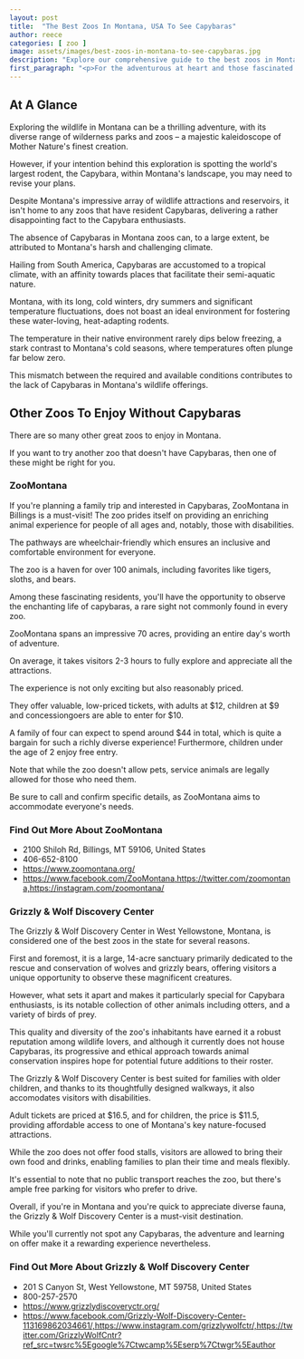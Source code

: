 ```yaml
---
layout: post
title:  "The Best Zoos In Montana, USA To See Capybaras"
author: reece
categories: [ zoo ]
image: assets/images/best-zoos-in-montana-to-see-capybaras.jpg
description: "Explore our comprehensive guide to the best zoos in Montana for Capybara sightings. Discover where you can observe these fascinating creatures up close, learn about their habits, and maybe even get a chance to interact with them. Rated by animal enthusiasts and experts, get ready to plan your next adventure in Montana's finest animal parks."
first_paragraph: "<p>For the adventurous at heart and those fascinated by the allure of exotic creatures, Montana provides an incredible opportunity to witness the captivating charm of the world's largest rodent, the Capybara.</p><p>Finding these enormous yet adorable creatures can be a daunting task - that's why we've prepared a guide to alleviate that difficulty.</p><p>Welcome to our next adventure as we guide you through the lush enclosures and wildlife parks of Montana that serve as a humble abode for these fascinating creatures.</p><p>Whether you're a seasoned animal enthusiast or simply on a quest to learn about these intriguing rodents, our list of the best zoos in Montana for spotting Capybaras will prove to be an invaluable guide!</p>"
---
```


<div class="overview" markdown="1">
  
## At A Glance 

Exploring the wildlife in Montana can be a thrilling adventure, with its diverse range of wilderness parks and zoos – a majestic kaleidoscope of Mother Nature's finest creation. 

However, if your intention behind this exploration is spotting the world's largest rodent, the Capybara, within Montana's landscape, you may need to revise your plans. 

Despite Montana's impressive array of wildlife attractions and reservoirs, it isn't home to any zoos that have resident Capybaras, delivering a rather disappointing fact to the Capybara enthusiasts.

The absence of Capybaras in Montana zoos can, to a large extent, be attributed to Montana's harsh and challenging climate. 

Hailing from South America, Capybaras are accustomed to a tropical climate, with an affinity towards places that facilitate their semi-aquatic nature. 

Montana, with its long, cold winters, dry summers and significant temperature fluctuations, does not boast an ideal environment for fostering these water-loving, heat-adapting rodents. 

The temperature in their native environment rarely dips below freezing, a stark contrast to Montana's cold seasons, where temperatures often plunge far below zero. 

This mismatch between the required and available conditions contributes to the lack of Capybaras in Montana's wildlife offerings.

</div>

## Other Zoos To Enjoy Without Capybaras

There are so many other great zoos to enjoy in Montana. 

If you want to try another zoo that doesn't have Capybaras, then one of these might be right for you.

### ZooMontana

If you're planning a family trip and interested in Capybaras, ZooMontana in Billings is a must-visit! The zoo prides itself on providing an enriching animal experience for people of all ages and, notably, those with disabilities. 

The pathways are wheelchair-friendly which ensures an inclusive and comfortable environment for everyone. 

The zoo is a haven for over 100 animals, including favorites like tigers, sloths, and bears. 

Among these fascinating residents, you'll have the opportunity to observe the enchanting life of capybaras, a rare sight not commonly found in every zoo.

ZooMontana spans an impressive 70 acres, providing an entire day's worth of adventure. 

On average, it takes visitors 2-3 hours to fully explore and appreciate all the attractions. 

The experience is not only exciting but also reasonably priced. 

They offer valuable, low-priced tickets, with adults at $12, children at $9 and concessiongoers are able to enter for $10. 

A family of four can expect to spend around $44 in total, which is quite a bargain for such a richly diverse experience! Furthermore, children under the age of 2 enjoy free entry. 

Note that while the zoo doesn't allow pets, service animals are legally allowed for those who need them. 

Be sure to call and confirm specific details, as ZooMontana aims to accommodate everyone's needs.

<div class="find-out-more" markdown="1">

### Find Out More About ZooMontana

- 2100 Shiloh Rd, Billings, MT 59106, United States
- 406-652-8100
- https://www.zoomontana.org/
- https://www.facebook.com/ZooMontana,https://twitter.com/zoomontana,https://instagram.com/zoomontana/


</div>




### Grizzly & Wolf Discovery Center

The Grizzly & Wolf Discovery Center in West Yellowstone, Montana, is considered one of the best zoos in the state for several reasons. 

First and foremost, it is a large, 14-acre sanctuary primarily dedicated to the rescue and conservation of wolves and grizzly bears, offering visitors a unique opportunity to observe these magnificent creatures. 

However, what sets it apart and makes it particularly special for Capybara enthusiasts, is its notable collection of other animals including otters, and a variety of birds of prey. 

This quality and diversity of the zoo's inhabitants have earned it a robust reputation among wildlife lovers, and although it currently does not house Capybaras, its progressive and ethical approach towards animal conservation inspires hope for potential future additions to their roster.

The Grizzly & Wolf Discovery Center is best suited for families with older children, and thanks to its thoughtfully designed walkways, it also accomodates visitors with disabilities. 

Adult tickets are priced at $16.5, and for children, the price is $11.5, providing affordable access to one of Montana's key nature-focused attractions. 

While the zoo does not offer food stalls, visitors are allowed to bring their own food and drinks, enabling families to plan their time and meals flexibly. 

It's essential to note that no public transport reaches the zoo, but there's ample free parking for visitors who prefer to drive. 

Overall, if you're in Montana and you're quick to appreciate diverse fauna, the Grizzly & Wolf Discovery Center is a must-visit destination. 

While you'll currently not spot any Capybaras, the adventure and learning on offer make it a rewarding experience nevertheless.

<div class="find-out-more" markdown="1">

### Find Out More About Grizzly & Wolf Discovery Center

- 201 S Canyon St, West Yellowstone, MT 59758, United States
- 800-257-2570
- https://www.grizzlydiscoveryctr.org/
- https://www.facebook.com/Grizzly-Wolf-Discovery-Center-113169862034661/,https://www.instagram.com/grizzlywolfctr/,https://twitter.com/GrizzlyWolfCntr?ref_src=twsrc%5Egoogle%7Ctwcamp%5Eserp%7Ctwgr%5Eauthor


</div>



